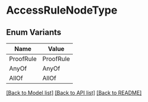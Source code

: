 # AccessRuleNodeType

## Enum Variants

| Name | Value |
|---- | -----|
| ProofRule | ProofRule |
| AnyOf | AnyOf |
| AllOf | AllOf |


[[Back to Model list]](../README.md#documentation-for-models) [[Back to API list]](../README.md#documentation-for-api-endpoints) [[Back to README]](../README.md)


